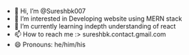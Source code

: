 - 👋 Hi, I’m @Sureshbk007
- 👀 I’m interested in Developing website using MERN stack
- 🌱 I’m currently learning indepth understanding of react
- 📫 How to reach me :> sureshbk.contact.gmail.com
- 😄 Pronouns: he/him/his


<!---
Sureshbk007/Sureshbk007 is a ✨ special ✨ repository because its `README.md` (this file) appears on your GitHub profile.
You can click the Preview link to take a look at your changes.
--->
